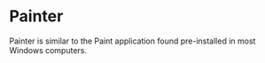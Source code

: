 # Painter
Painter is similar to the Paint application found pre-installed in most Windows computers.
